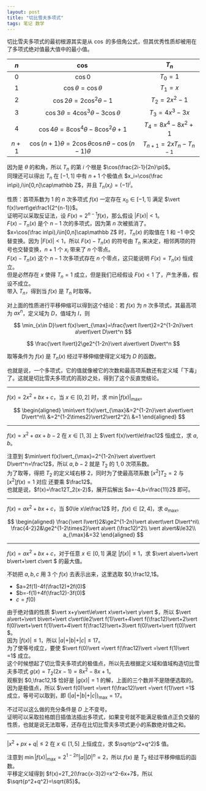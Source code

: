 ```yaml
---
layout: post
title: "切比雪夫多项式"
tags: 笔记 数学
---
```


切比雪夫多项式的最初根源其实是从 $\cos$ 的多倍角公式，但其优秀性质却被用在了多项式绝对值最大值中的最小值。

|$n$|$\cos$|$T_n$|
|:-:|:-:|:-:|
|$0$|$\cos0$|$T_0=1$|
|$1$|$\cos\theta=\cos\theta$|$T_1=x$|
|$2$|$\cos2\theta=2\cos^2\theta-1$|$T_2=2x^2-1$|
|$3$|$\cos3\theta=4\cos^3\theta-3\cos\theta$|$T_3=4x^3-3x$|
|$4$|$\cos4\theta=8\cos^4\theta-8\cos^2\theta+1$|$T_4=8x^4-8x^2+1$|
|$n+1$|$\cos(n+1)\theta=2\cos\theta\cos n\theta-\cos(n-1)\theta$|$T_{n+1}=2xT_n-T_{n-1}$|


因为是 $\theta$ 的和角，所以 $T_n$ 的第 $i$ 个根是 $\cos(\frac{2i-1}{2n}\pi)$。  
同理还可以得出 $T_n$ 在 $[-1,1]$ 中有 $n+1$ 个极值点 $x_i=\cos(\frac in\pi),i\in[0,n]\cap\mathbb Z$，并且 $T_n(x_i)=(-1)^i$。

性质：首项系数为 $1$ 的 $n$ 次多项式 $f(x)$ 一定存在 $x_0\in[-1,1]$ 满足 $\vert f(x)\vert\ge\frac1{2^{n-1}}$。  
证明可以采取反证法，设 $F(x)=2^{n-1}f(x)$，那么假设 $\vert F(x)\vert<1$。  
$F(x)-T_n(x)$ 是个 $n-1$ 次的多项式，因为第 $n$ 次被抵消了。  
$x=\cos(\frac in\pi),i\in[0,n]\cap\mathbb Z$ 时，$T_n(x)$ 的取值在 $1$ 和 $-1$ 中交替变换。因为 $\vert F(x)\vert<1$，所以 $F(x)-T_n(x)$ 的符号由 $T_n$ 来决定，相邻两项的符号也交替变换，$n+1$ 个 $x_i$ 带来了 $n$ 个零点。  
$F(x)-T_n(x)$ 这个 $n-1$ 次多项式存在 $n$ 个零点，这只能说明 $F(x)=T_n(x)$ 恒成立。  
但是必然存在 $x$ 使得 $T_n=1$ 成立，但是我们已经假设 $F(x)<1$ 了，产生矛盾，假设不成立。  
带入 $T_n$，得到当 $f(x)$ 是 $T_n$ 时取等。

对上面的性质进行平移伸缩可以得到这个结论：若 $f(x)$ 为 $n$ 次多项式，其最高项为 $ax^n$，定义域为 $D$，值域为 $I$，则

$$
\min_{x\in D}\vert f(x)\vert_{\max}=\frac{\vert I\vert}2=2^{1-2n}\vert a\vert\vert D\vert^n
$$

$$
\frac{\vert I\vert}2\ge2^{1-2n}\vert a\vert\vert D\vert^n
$$

取等条件为 $f(x)$ 是 $T_n(x)$ 经过平移伸缩使得定义域为 $D$ 的函数。

也就是说，一个多项式，它的值就像被它的次数和最高项系数还有定义域「下毒」了。这就是切比雪夫多项式的高妙之处，得到了这个反直觉结论。

---

$f(x)=2x^2+bx+c$，当 $x\in[0,2]$ 时，求 $\min\vert f(x)\vert_{\max}$。

$$
\begin{aligned}
\min\vert f(x)\vert_{\max}&=2^{1-2n}\vert a\vert\vert D\vert^n\\
&=2^{1-2\times2}\vert2\vert2^2\\
&=1
\end{aligned}
$$

---

$f(x)=x^2+ax+b-2$ 在 $x\in[1,3]$ 上 $\vert f(x)\vert\le\frac12$ 恒成立，求 $a,b$。

注意到 $\min\vert f(x)\vert_{\max}=2^{1-2n}\vert a\vert\vert D\vert^n=\frac12$，所以 $a,b-2$ 就是 $T_2$ 的 $1,0$ 次项系数。  
为了取等，得把 $T_2$ 的定义域右移 $2$，同时为了使最高项系数 $[x^2]T_2=2$ 与 $[x^2]f(x)=1$ 对应 还要乘 $\frac12$。  
也就是说，$f(x)=\frac12T_2(x-2)$，展开后解出 $a=-4,b=\frac{11}2$ 即可。

---

$f(x)=ax^2+bx+c$，当 $0\le x\le\frac12$ 时，$f(x)\in[2,4]$，求 $a_{\max}$。

$$
\begin{aligned}
\frac{\vert I\vert}2&\ge2^{1-2n}\vert a\vert\vert D\vert^n\\
\frac{4-2}2&\ge2^{1-2\times2}\vert a\vert (\frac12)^2\\
\vert a\vert&\le32\\
a_{\max}&=32
\end{aligned}
$$

---

$f(x)=ax^2+bx+c$，对于任意 $x\in[0,1]$ 满足 $\vert f(x)\vert\le1$，求 $\vert a\vert+\vert b\vert+\vert c\vert $ 的最大值。  

不妨把 $a,b,c$ 用 $3$ 个 $f(x)$ 去表示出来，这里选取 $0,\frac12,1$。

- $a=2f(1)-4f(\frac12)+2f(0)$
- $b=-f(1)+4f(\frac12)-3f(0)$
- $c=f(0)$ 

由于绝对值的性质 $\vert x+y\vert\le\vert x\vert+\vert y\vert $，所以 $\vert a\vert+\vert b\vert+\vert c\vert\le2\vert f(1)\vert+4\vert f(\frac12)\vert+2\vert f(0)\vert+\vert f(1)\vert+4\vert f(\frac12)\vert+3\vert f(0)\vert+\vert f(0)\vert $。  
因为 $\vert f(x)\vert\le1$，所以 $\vert a\vert+\vert b\vert+\vert c\vert\le17$。  
为了使等号成立，要使 $\vert f(0)\vert =\vert f(\frac12)\vert =\vert f(1)\vert =1$ 成立。  
这个时候想起了切比雪夫多项式的极值点，所以先去根据定义域和值域构造切比雪夫多项式 $g(x)=T_2(2x-1)=8x^2-8x+1$。  
观察到 $0,\frac12,1$ 恰好是 $\vert g(x)\vert =1$ 的解，上面的三个数并不是随便选取的。  
因为是极值点，所以 $\vert f(0)\vert =\vert f(\frac12)\vert =\vert f(1)\vert =1$ 成立，等号可以取到，即 $(\vert a\vert+\vert b\vert+\vert c\vert )_{\max}=17$。

不过可以这么做的充分条件是 $D$ 上不变号。  
证明可以采取拉格朗日插值法插出多项式，如果变号就不能满足极值点正负交替的性质，也就是说无法取等，还存在比切比雪夫多项式更小的系数绝对值之和。

---

$\vert x^2+px+q\vert\le2$ 在 $x\in[1,5]$ 上恒成立，求 $\sqrt{p^2+q^2}$ 值。

注意到 $\min\vert f(x)\vert _{\max}=2^{1-2n}\vert a\vert\vert D\vert^n=2$，所以 $f(x)$ 是 $T_2$ 经过平移伸缩后的函数。  
平移定义域得到 $f(x)=2T_2(\frac{x-3}2)=x^2-6x+7$，所以 $\sqrt{p^2+q^2}=\sqrt{85}$。